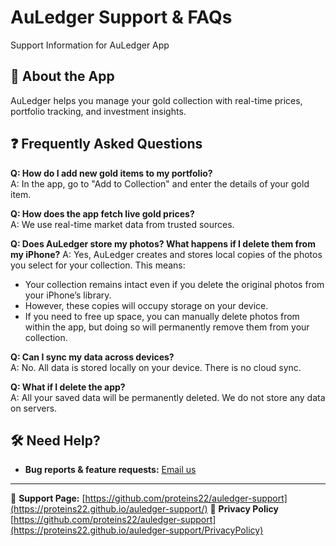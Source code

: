 # AuLedger Support & FAQs
Support Information for AuLedger App

## 📌 About the App
AuLedger helps you manage your gold collection with real-time prices, portfolio tracking, and investment insights.

## ❓ Frequently Asked Questions
**Q: How do I add new gold items to my portfolio?**  
A: In the app, go to "Add to Collection" and enter the details of your gold item.

**Q: How does the app fetch live gold prices?**  
A: We use real-time market data from trusted sources.

**Q: Does AuLedger store my photos? What happens if I delete them from my iPhone?**
A: Yes, AuLedger creates and stores local copies of the photos you select for your collection. This means: 
- Your collection remains intact even if you delete the original photos from your iPhone’s library.
- However, these copies will occupy storage on your device.
- If you need to free up space, you can manually delete photos from within the app, but doing so will permanently remove them from your collection.

**Q: Can I sync my data across devices?**  
A: No. All data is stored locally on your device. There is no cloud sync.

**Q: What if I delete the app?**  
A: All your saved data will be permanently deleted. We do not store any data on servers.

## 🛠 Need Help?
- **Bug reports & feature requests:** [Email us](mailto:contact@auledgerapp.com)

---
📌 **Support Page:** [https://github.com/proteins22/auledger-support](https://proteins22.github.io/auledger-support/)
📌 **Privacy Policy** [https://github.com/proteins22/auledger-support](https://proteins22.github.io/auledger-support/PrivacyPolicy)
